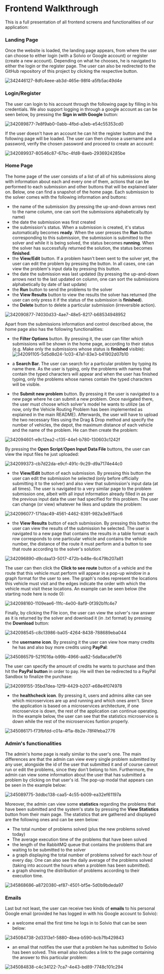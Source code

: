 # Frontend Walkthrough

This is a full presentation of all frontend screens and functionalities of our application:  

### Landing Page    

Once the website is loaded, the landing page appears, from where the user can choose to either login (with a Solvio or Google account) or register (create a new account). Depending on what he chooses, he is navigated to either the login or the register page. The user can also be redirected to the GitHub repository of this project by clicking the respective button.  

![342446127-8dfc4eee-ab3d-465e-98f4-a5fb5ac49d4e](https://github.com/user-attachments/assets/29fbed99-b485-4b4f-a555-128c6c8cf213)


### Login/Register  

The user can login to his account through the following page by filling in his credentials. We also support logging in through a google account as can be seen below, by pressing the **Sign in with Google** button:  

![342089877-7e8f9ab0-0abb-4fbd-a3eb-e54c55353cd0](https://github.com/user-attachments/assets/e603a8ea-6504-45cd-a44a-a6842ea8f364)

If the user doesn't have an account he can hit the register button and the following page will be loaded. The user can then choose a username and a password, verify the chosen password and proceed to create an account:  

![342089937-80546c87-67bc-4fd8-8aeb-2936924285be](https://github.com/user-attachments/assets/fedd60b4-2911-4bc8-b85a-8a231b17aaa4)


### Home Page  

The home page of the user consists of a list of all of his submissions along with information about each and every one of them, actions that can be performed to each submission and other buttons that will be explained later on. Below, one can find a snapshot of the home page. Each submission to the solver comes with the following information and buttons:  
- the name of the submission (by pressing the up-and-down arrows next to the name column, one can sort the submissions alphabetically by name)
- the date the submission was first created
- the submission's status. When a submission is created, it's status automatically becomes **ready**. When the user presses the **Run** button corresponding to this submission, the submission is submitted to the solver and while it is being solved, the status becomes **running**. When the solver has successfully returned the solution, the status becomes **finished**.
- the **View/Edit** button. If a problem hasn't been sent to the solver yet, the user can edit the problem by pressing the button. In all cases, one can view the problem's input data by pressing this button.
- the date the submission was last updated (by pressing the up-and-down arrows next to the last updated on column, one can sort the submissions alphabetically by date of last update)
- the **Run** button to send the problems to the solver
- the **View Results** button to view the results the solver has returned (the user can only press it if the status of the submission is **finished**).
- the **Delete** button to delete a particular submission (irreversible action).

![342090877-74030d33-4ae7-48e5-8217-b68534948952](https://github.com/user-attachments/assets/710ab0e5-034f-49b9-8d67-4a73d53af3f6)


Apart from the submissions information and control described above, the home page also has the following functionalities:  
- the **Filter Options** button. By pressing it, the user can filter which submissions will be shown in the home page, according to their status (e.g. Make only the submissions whose status is **finished** visible):
![342091105-5d5d8d24-1c03-47a1-83e3-b41902d07b10](https://github.com/user-attachments/assets/e7759b9c-77ee-416b-aad2-ae45d21b98dc)


- a **Search Bar**. The user can search for a particular problem by typing its name there. As the user is typing, only the problems with names that contain the typed characters will appear and when the user has finished typing, only the problems whose names contain the typed characters will be visible.

- the **Submit new problem** button. By pressing it the user is navigated to a new page where he can submit a new problem. Once navigated there, the user must choose which solver's model he wants to utilize (as of now, only the Vehicle Routing Problem has been implemented as explained in the main README). Afterwards, the user will have to upload the two necessary files using the Drag & Drop method and specify the number of vehicles, the depot, the maximum distance of each vehicle and the name of the problem. He can then create the problem:

![342094601-e9c12ea2-c135-44e1-b780-130603c1242f](https://github.com/user-attachments/assets/9437af3d-06c7-407f-85c6-39a33ea7f2e0)


By pressing the **Open Script**/**Open Input Data File** buttons, the user can view the input files he just uploaded:  

![342099373-cb7d22da-e9cf-491c-9c29-d9a7174e44c0](https://github.com/user-attachments/assets/b9a0a3a3-6f06-4ef1-a5c6-dfc4f3d3d10b)


- the **View/Edit** button of each submission. By pressing this button the user can edit the submission he selected (only before officially submitting it to the solver) and also view that submission's input data (at all times). The user is navigated to a very similar page to the problem submission one, albeit with all input information already filled in as per the previous input data the user had specified for this problem. The user can change (or view) whatever he likes and update the problem:

![342096077-171dac49-4561-4462-8391-982a3e975ac6](https://github.com/user-attachments/assets/94c0b6b7-9219-4ea4-8045-d7ef9d3398fc)


- the **View Results** button of each submission. By pressing this button the user can view the results of the submission he selected. The user is navigated to a new page that contains the results in a table format: each row corresponds to one particular vehicle and contains the vehicle number, the distance of the route it must perform and a button to see that route according to the solver's solution:  

![342096890-d9cdaa13-5017-472b-b48e-6c479b207a81](https://github.com/user-attachments/assets/4c5e9160-20e9-4cce-ae04-ac63723145e0)


The user can then click the **Click to see route** button of a vehicle and the route that this vehicle must perform will appear in a pop-up window in a graph format for the user to see. The graph's nodes represent the locations this vehicle must visit and the edges indicate the order with which the vehicle must visit these locations. An example can be seen below (the starting node here is node 0):  

![342098160-1109eae6-11fc-4e00-8af9-0f392b1fc4e7](https://github.com/user-attachments/assets/80daf08a-35e4-4aa7-aff0-cad5e46bb25a)


Finally, by clicking the File icon, the user can view the solver's raw answer as it is returned by the solver and download it (in .txt format) by pressing the **Download** button:  

![342098545-c8c13986-ba05-4264-8438-788689eba044](https://github.com/user-attachments/assets/2a8133e6-4f39-4e64-a9f4-a63007b1b548)


- the **username icon**. By pressing it the user can view how many credits he has and also buy more credits using **PayPal**:

![345086579-521f016a-b99b-4966-aa82-5da8aca9ef76](https://github.com/user-attachments/assets/c6377634-37a0-4885-b280-9d29276fcbdb)

The user can specify the amount of credits he wants to purchase and then hit the **PayPal button** in order to pay. He will then be redirected to a PayPal Sandbox to finalize the purchase:   


![342099155-35bd7dea-12f9-4429-b207-e68e4f074978](https://github.com/user-attachments/assets/5c0fb2f9-6ad8-462f-bb50-258fa7756ff6)

- the **healthcheck icon**. By pressing it, users and admins alike can see which microservices are up and running and which ones aren't. Since the application is based on a microservices architecture, if one microservice is down, the rest of the application can continue operating. In the example below, the user can see that the statistics microservice is down while the rest of the microservices funtion properly.

![345086171-f73fbfdd-c01a-4f1a-8b2e-78f4feba2776](https://github.com/user-attachments/assets/5a9fb48d-bbec-4627-89aa-8ec1ae51091e)

### Admin's functionalities  

The admin's home page is really similar to the user's one. The main differences are that the admin can view every single problem submitted by any user, alongside the id of the user that submitted it and of course cannot run or edit the problems, since they don't belong to him. Furthermore, the admin can view some information about the user that has submitted a problem by clicking on that user's id. The pop-up modal that appears can be seen in the example below:  

![345089775-3ddbc138-caa5-4c55-b009-ea32ef61197a](https://github.com/user-attachments/assets/866fb7b1-c17b-4fd0-b7a7-c283a417d9e1)


Moreover, the admin can view some **statistics** regarding the problems that have been submitted and the system's state by pressing the **View Statistics** button from their main page. The statistics that are gathered and displayed are the following ones and can be seen below:  

- The total number of problems solved (plus the new problems solved today)
- The average execution time of the problems that have been solved
- the length of the RabbitMQ queue that contains the problems that are waiting to be submitted to the solver
- a graph displaying the total number of problems solved for each hour of every day. One can also see the daily average of the problems solved (taking into account the hours when a problem has been submitted).
- a graph showing the distribution of problems according to their execution time.

![345868686-a8720380-ef87-4501-bf5e-5d0b9bdeda97](https://github.com/user-attachments/assets/72aeb75b-0090-4a77-93d1-7d4e394efb5b)

### Emails  

Last but not least, the user can receive two kinds of **emails** to his personal Google email (provided he has logged in with his Google account to Solvio):

- a welcome email the first time he logs in to Solvio that can be seen below:

![345084738-2d3313e1-5880-4bea-b590-bcb7fb429843](https://github.com/user-attachments/assets/fab3c750-9776-4d54-a844-15670001a4db)


- an email that notifies the user that a problem he has submitted to Solvio has been solved. This email also includes a link to the page containing the answer to this particular problem:


![345084838-c4c34122-7ca7-4e43-bd89-7748c101c294](https://github.com/user-attachments/assets/4a44cf35-4591-4e9f-bfa5-334b4f54aacb)







